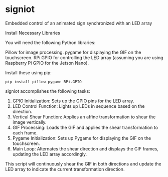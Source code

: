 # signiot
Embedded control of an animated sign synchronized with an LED array

Install Necessary Libraries

You will need the following Python libraries:

Pillow for image processing.
pygame for displaying the GIF on the touchscreen.
RPi.GPIO for controlling the LED array (assuming you are using Raspberry Pi GPIO for the Jetson Nano).

Install these using pip:

    pip install pillow pygame RPi.GPIO

signiot accomplishes the following tasks:

   1.  GPIO Initialization: Sets up the GPIO pins for the LED array.
   2.  LED Control Function: Lights up LEDs in sequence based on the direction.
   3.  Vertical Shear Function: Applies an affine transformation to shear the image vertically.
   4.  GIF Processing: Loads the GIF and applies the shear transformation to each frame.
   5.  Pygame Initialization: Sets up Pygame for displaying the GIF on the touchscreen.
   6.  Main Loop: Alternates the shear direction and displays the GIF frames, updating the LED array accordingly.

This script will continuously shear the GIF in both directions and update the LED array to indicate the current transformation direction.

